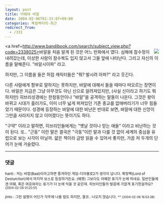 ```yaml
---
layout: post
title: 아웨와 바알
date: 2004-02-06T01:33:07+09:00
categories: 북컬렉터의-최근
redirect_from:
  - /331
---
```


<a href=http://www.bandibook.com/search/subject_view.php?code=2338025><img src=http://www.bandibook.com/largeimage/2338025.jpg align=right></a>바알을 처음 알게 된 것은 어느 만화에서 였다. 심해에 잠수정이 내려갔는데, 이상한 사람이 잠수복도 입지 않고서 그들 앞에 나타난다. 그리고 자신의 이름을 말해준다. "바알시이파" 라고.

하지만, 그 이름을 들은 허접 캐릭터들은 "뭐? 발시려 아파?" 라고 웃긴다.

다른 사람에게 함부로 말하지는 못하지만, 바알에 대해서 들을 때마다 떠오르는 장면이다. 바알은 지금은 그냥 아무것도 아닌 신으로 알려져있지만, (사실 신이라고 하기도 뭐하지만) 히브리성경에는 한참동안이나 "바알"을 공격하는 말들이 나온다. 그것은 왕이 바뀌고 시대가 흘러가도, 이미 너무 넓게 퍼져있던 기존 종교를 없애버리기가 너무 힘들었기 때문이다. 성경에 등장하는 바알에 대한 비난은 반대로 보면, 바알에 대한 신앙이 그만큼 사라지지 않고 이어졌다는 뜻이기도 하다.

"구약" 이라고 말하면, 히브리인들에게는 "옛날 것이나 믿는 애들" 이라고 비난하는 것이 된다. 또.. "근동" 이란 말은 결국은 "극동"이란 말과 다를 것 없이 세계의 중심을 유럽으로 보는 시각이 아닐까. 얇은 책이라 금방 읽을 수 있어서 좋지만, 가끔 저 두개의 단어가 눈에 거슬렸다.

* * *

### 댓글



<!--- cmt:680 --->
<!--- mail: --->
<!--- parent:0 --->

<small>hanti : 저는 바알(Baal)이라고하면 즐겨하던 게임-디아블로2가 생각이 납니다. 확장팩(Lord of Desturction)에서 마지막 보스로 등장하거든요. (헤헷)  그보다도 야웨란 표기가 눈에 띄네요. 일반인들에겐 야훼, 혹은 여호와라는 표기가 더 눈에 익을 것 같은데. 히브리인들의 발음에 가깝게 표기한걸까요? <small>(2004-02-06 01:20:51)</small></small>


<!--- cmt:681 --->
<!--- mail: --->
<!--- parent:0 --->

<small>jinto : 그런 설명이 어딘가 각주에 나올 법도 하지만, 결코.. 나오지 않습니다. ^^ <small>(2004-02-06 16:53:38)</small></small>

